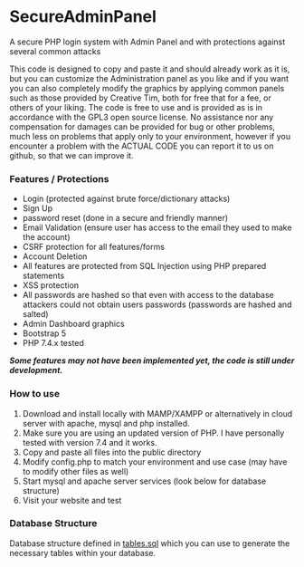 # SecureAdminPanel
A secure PHP login system with Admin Panel and with protections against several common attacks

This code is designed to copy and paste it and should already work as it is, but you can customize the Administration panel as you like and if you want you can also completely modify the graphics by applying common panels such as those provided by Creative Tim, both for free that for a fee, or others of your liking.
The code is free to use and is provided as is in accordance with the GPL3 open source license. No assistance nor any compensation for damages can be provided for bug or other problems, much less on problems that apply only to your environment, however if you encounter a problem with the ACTUAL CODE you can report it to us on github, so that we can improve it.


### Features / Protections
- Login (protected against brute force/dictionary attacks)
- Sign Up
- password reset (done in a secure and friendly manner)
- Email Validation (ensure user has access to the email they used to make the account)
- CSRF protection for all features/forms
- Account Deletion 
- All features are protected from SQL Injection using PHP prepared statements
- XSS protection 
- All passwords are hashed so that even with access to the database attackers could not obtain users passwords (passwords are hashed and salted)
- Admin Dashboard graphics
- Bootstrap 5
- PHP 7.4.x tested

***Some features may not have been implemented yet, the code is still under development.***


### How to use
1. Download and install locally with MAMP/XAMPP or alternatively in cloud server with apache, mysql and php installed.
2. Make sure you are using an updated version of PHP. I have personally tested with version 7.4 and it works.
3. Copy and paste all files into the public directory
4. Modify config.php to match your environment and use case (may have to modify other files as well)
5. Start mysql and apache server services (look below for database structure)
6. Visit your website and test 


### Database Structure
Database structure defined in [tables.sql](/sql/tables.sql) which you can use to generate the necessary tables within your database.
